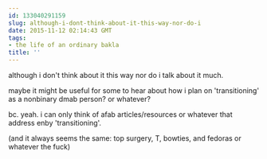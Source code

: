 ```yaml
---
id: 133040291159
slug: although-i-dont-think-about-it-this-way-nor-do-i
date: 2015-11-12 02:14:43 GMT
tags:
- the life of an ordinary bakla
title: ''
---
```

although i don't think about it this way nor do i talk about it much.

maybe it might be useful for some to hear about how i plan on 'transitioning' as a nonbinary dmab person? or whatever?

bc. yeah. i can only think of afab articles/resources or whatever that address enby 'transitioning'. 

(and it always seems the same: top surgery, T, bowties, and fedoras or whatever the fuck)